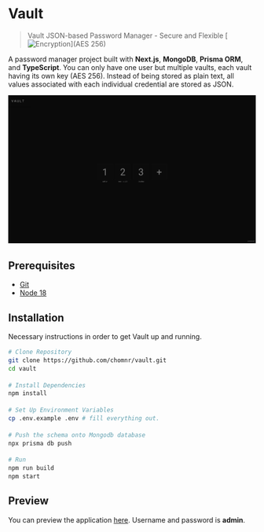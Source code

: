 # Vault
> Vault  JSON-based Password Manager - Secure and Flexible
[<img alt="Encryption" src="https://img.shields.io/badge/%20Encryption%2FAES256-orange" height="20">](AES 256)


A password manager project built with <b>Next.js</b>, <b>MongoDB</b>, <b>Prisma ORM</b>, and <b>TypeScript</b>. You can only have one user but multiple vaults, each vault having its own key (AES 256). Instead of being stored as plain text, all values associated with each individual credential are stored as JSON.
<div align="center"> <img src="./docs/img/main_2.png"> </div>

## Prerequisites
* [Git](https://git-scm.com/downloads)
* [Node 18](https://nodejs.org/download/release/latest-v18.x/)

## Installation
Necessary instructions in order to get Vault up and running.
```sh
# Clone Repository
git clone https://github.com/chomnr/vault.git
cd vault

# Install Dependencies
npm install

# Set Up Environment Variables
cp .env.example .env # fill everything out.

# Push the schema onto Mongodb database
npx prisma db push

# Run 
npm run build
npm start   
```

## Preview
You can preview the application [here](https://vault.pointless.ai/). Username and password is <b>admin</b>.